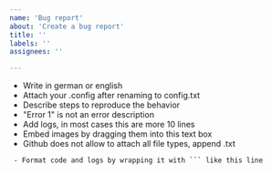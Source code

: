 ```yaml
---
name: 'Bug report'
about: 'Create a bug report'
title: ''
labels: ''
assignees: ''

---
```


 - Write in german or english
 - Attach your .config after renaming to config.txt
 - Describe steps to reproduce the behavior
 - "Error 1" is not an error description
 - Add logs, in most cases this are more 10 lines
 - Embed images by dragging them into this text box
 - Github does not allow to attach all file types, append .txt
```
 - Format code and logs by wrapping it with ``` like this line
```


